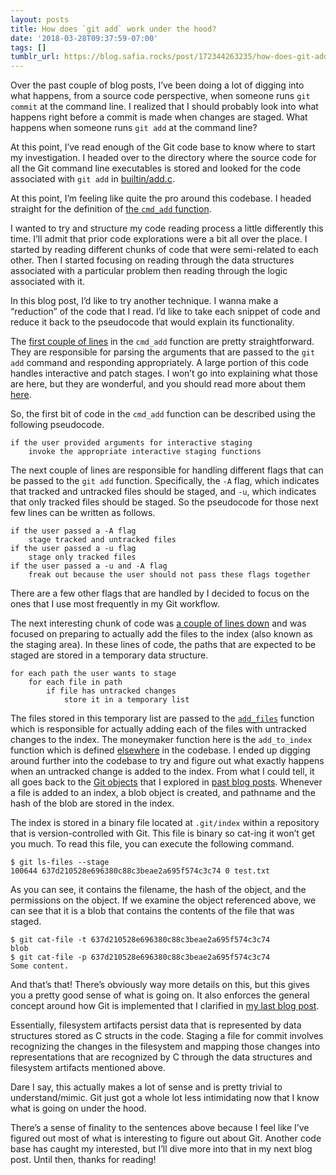 ```yaml
---
layout: posts
title: How does `git add` work under the hood?
date: '2018-03-28T09:37:59-07:00'
tags: []
tumblr_url: https://blog.safia.rocks/post/172344263235/how-does-git-add-work-under-the-hood
---
```

Over the past couple of blog posts, I’ve been doing a lot of digging into what happens, from a source code perspective, when someone runs `git commit` at the command line. I realized that I should probably look into what happens right before a commit is made when changes are staged. What happens when someone runs `git add` at the command line?

At this point, I’ve read enough of the Git code base to know where to start my investigation. I headed over to the directory where the source code for all the Git command line executables is stored and looked for the code associated with `git add` in [builtin/add.c](https://github.com/git/git/blob/90bbd502d54fe920356fa9278055dc9c9bfe9a56/builtin/add.c).

At this point, I’m feeling like quite the pro around this codebase. I headed straight for the definition of [the `cmd_add` function](https://github.com/git/git/blob/90bbd502d54fe920356fa9278055dc9c9bfe9a56/builtin/add.c#L387).

I wanted to try and structure my code reading process a little differently this time. I’ll admit that prior code explorations were a bit all over the place. I started by reading different chunks of code that were semi-related to each other. Then I started focusing on reading through the data structures associated with a particular problem then reading through the logic associated with it.

In this blog post, I’d like to try another technique. I wanna make a “reduction” of the code that I read. I’d like to take each snippet of code and reduce it back to the pseudocode that would explain its functionality.

The [first couple of lines](https://github.com/git/git/blob/90bbd502d54fe920356fa9278055dc9c9bfe9a56/builtin/add.c#L389-L409) in the `cmd_add` function are pretty straightforward. They are responsible for parsing the arguments that are passed to the `git add` command and responding appropriately. A large portion of this code handles interactive and patch stages. I won’t go into explaining what those are here, but they are wonderful, and you should read more about them [here](https://git-scm.com/book/en/v2/Git-Tools-Interactive-Staging).

So, the first bit of code in the `cmd_add` function can be described using the following pseudocode.

    if the user provided arguments for interactive staging
        invoke the appropriate interactive staging functions

The next couple of lines are responsible for handling different flags that can be passed to the `git add` function. Specifically, the `-A` flag, which indicates that tracked and untracked files should be staged, and `-u`, which indicates that only tracked files should be staged. So the pseudocode for those next few lines can be written as follows.

    if the user passed a -A flag
        stage tracked and untracked files
    if the user passed a -u flag
        stage only tracked files
    if the user passed a -u and -A flag
        freak out because the user should not pass these flags together

There are a few other flags that are handled by I decided to focus on the ones that I use most frequently in my Git workflow.

The next interesting chunk of code was [a couple of lines down](https://github.com/git/git/blob/90bbd502d54fe920356fa9278055dc9c9bfe9a56/builtin/add.c#L464-L478) and was focused on preparing to actually add the files to the index (also known as the staging area). In these lines of code, the paths that are expected to be staged are stored in a temporary data structure.

    for each path the user wants to stage
        for each file in path
            if file has untracked changes
                store it in a temporary list

The files stored in this temporary list are passed to the [`add_files`](https://github.com/git/git/blob/90bbd502d54fe920356fa9278055dc9c9bfe9a56/builtin/add.c#L364) function which is responsible for actually adding each of the files with untracked changes to the index. The moneymaker function here is the `add_to_index` function which is defined [elsewhere](https://github.com/git/git/blob/085f5f95a2723e8f9f4d037c01db5b786355ba49/read-cache.c#L641) in the codebase. I ended up digging around further into the codebase to try and figure out what exactly happens when an untracked change is added to the index. From what I could tell, it all goes back to the [Git objects](https://blog.safia.rocks/2018-03-16-whats-inside-the-gitobjects-directory/) that I explored in [past blog posts](https://blog.safia.rocks/2018-03-19-reading-code-late-at-night-and-realizing-that-its/). Whenever a file is added to an index, a blob object is created, and pathname and the hash of the blob are stored in the index.

The index is stored in a binary file located at `.git/index` within a repository that is version-controlled with Git. This file is binary so cat-ing it won’t get you much. To read this file, you can execute the following command.

    $ git ls-files --stage
    100644 637d210528e696380c88c3beae2a695f574c3c74 0 test.txt

As you can see, it contains the filename, the hash of the object, and the permissions on the object. If we examine the object referenced above, we can see that it is a blob that contains the contents of the file that was staged.

    $ git cat-file -t 637d210528e696380c88c3beae2a695f574c3c74
    blob
    $ git cat-file -p 637d210528e696380c88c3beae2a695f574c3c74
    Some content.

And that’s that! There’s obviously way more details on this, but this gives you a pretty good sense of what is going on. It also enforces the general concept around how Git is implemented that I clarified in [my last blog post](https://blog.safia.rocks/2018-03-26-a-complete-story-of-what-happens-when-you-run-git/).

Essentially, filesystem artifacts persist data that is represented by data structures stored as C structs in the code. Staging a file for commit involves recognizing the changes in the filesystem and mapping those changes into representations that are recognized by C through the data structures and filesystem artifacts mentioned above.

Dare I say, this actually makes a lot of sense and is pretty trivial to understand/mimic. Git just got a whole lot less intimidating now that I know what is going on under the hood.

There’s a sense of finality to the sentences above because I feel like I’ve figured out most of what is interesting to figure out about Git. Another code base has caught my interested, but I’ll dive more into that in my next blog post. Until then, thanks for reading!

